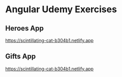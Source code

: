 # Angular Udemy Exercises 

## Heroes App

https://scintillating-cat-b304b1.netlify.app

## Gifts App

https://scintillating-cat-b304b1.netlify.app

